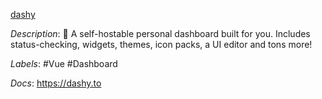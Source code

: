 [dashy](https://github.com/Lissy93/dashy)

*Description*: 🚀 A self-hostable personal dashboard built for you. Includes status-checking, widgets, themes, icon packs, a UI editor and tons more!

*Labels*: #Vue #Dashboard

*Docs*: https://dashy.to
